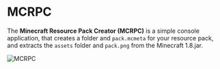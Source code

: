 # MCRPC
The __Minecraft Resource Pack Creator (MCRPC)__ is a simple console application, that creates a folder and `pack.mcmeta` for your resource pack, and extracts the `assets` folder and `pack.png` from the Minecraft 1.8.jar.

![MCRPC](https://cloud.githubusercontent.com/assets/13611718/12020744/e8d4480e-ad7f-11e5-8421-48d32efe613a.png "MCRPC")
